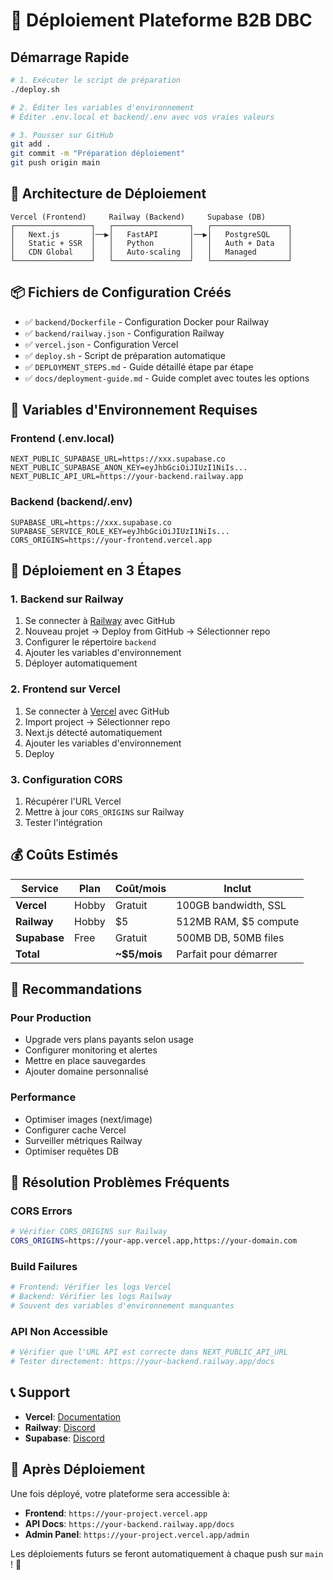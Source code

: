 # 🚀 Déploiement Plateforme B2B DBC

## Démarrage Rapide

```bash
# 1. Exécuter le script de préparation
./deploy.sh

# 2. Éditer les variables d'environnement
# Éditer .env.local et backend/.env avec vos vraies valeurs

# 3. Pousser sur GitHub
git add .
git commit -m "Préparation déploiement"
git push origin main
```

## 🎯 Architecture de Déploiement

```
Vercel (Frontend)     Railway (Backend)     Supabase (DB)
┌─────────────────┐   ┌─────────────────┐   ┌─────────────────┐
│   Next.js       │──▶│   FastAPI       │──▶│   PostgreSQL    │
│   Static + SSR  │   │   Python        │   │   Auth + Data   │
│   CDN Global    │   │   Auto-scaling  │   │   Managed       │
└─────────────────┘   └─────────────────┘   └─────────────────┘
```

## 📦 Fichiers de Configuration Créés

- ✅ `backend/Dockerfile` - Configuration Docker pour Railway
- ✅ `backend/railway.json` - Configuration Railway
- ✅ `vercel.json` - Configuration Vercel
- ✅ `deploy.sh` - Script de préparation automatique
- ✅ `DEPLOYMENT_STEPS.md` - Guide détaillé étape par étape
- ✅ `docs/deployment-guide.md` - Guide complet avec toutes les options

## 🔧 Variables d'Environnement Requises

### Frontend (.env.local)

```env
NEXT_PUBLIC_SUPABASE_URL=https://xxx.supabase.co
NEXT_PUBLIC_SUPABASE_ANON_KEY=eyJhbGciOiJIUzI1NiIs...
NEXT_PUBLIC_API_URL=https://your-backend.railway.app
```

### Backend (backend/.env)

```env
SUPABASE_URL=https://xxx.supabase.co
SUPABASE_SERVICE_ROLE_KEY=eyJhbGciOiJIUzI1NiIs...
CORS_ORIGINS=https://your-frontend.vercel.app
```

## 🚀 Déploiement en 3 Étapes

### 1. Backend sur Railway

1. Se connecter à [Railway](https://railway.app) avec GitHub
2. Nouveau projet → Deploy from GitHub → Sélectionner repo
3. Configurer le répertoire `backend`
4. Ajouter les variables d'environnement
5. Déployer automatiquement

### 2. Frontend sur Vercel

1. Se connecter à [Vercel](https://vercel.com) avec GitHub
2. Import project → Sélectionner repo
3. Next.js détecté automatiquement
4. Ajouter les variables d'environnement
5. Deploy

### 3. Configuration CORS

1. Récupérer l'URL Vercel
2. Mettre à jour `CORS_ORIGINS` sur Railway
3. Tester l'intégration

## 💰 Coûts Estimés

| Service      | Plan  | Coût/mois    | Inclut                |
| ------------ | ----- | ------------ | --------------------- |
| **Vercel**   | Hobby | Gratuit      | 100GB bandwidth, SSL  |
| **Railway**  | Hobby | $5           | 512MB RAM, $5 compute |
| **Supabase** | Free  | Gratuit      | 500MB DB, 50MB files  |
| **Total**    |       | **~$5/mois** | Parfait pour démarrer |

## 🎯 Recommandations

### Pour Production

- Upgrade vers plans payants selon usage
- Configurer monitoring et alertes
- Mettre en place sauvegardes
- Ajouter domaine personnalisé

### Performance

- Optimiser images (next/image)
- Configurer cache Vercel
- Surveiller métriques Railway
- Optimiser requêtes DB

## 🚨 Résolution Problèmes Fréquents

### CORS Errors

```bash
# Vérifier CORS_ORIGINS sur Railway
CORS_ORIGINS=https://your-app.vercel.app,https://your-domain.com
```

### Build Failures

```bash
# Frontend: Vérifier les logs Vercel
# Backend: Vérifier les logs Railway
# Souvent des variables d'environnement manquantes
```

### API Non Accessible

```bash
# Vérifier que l'URL API est correcte dans NEXT_PUBLIC_API_URL
# Tester directement: https://your-backend.railway.app/docs
```

## 📞 Support

- **Vercel**: [Documentation](https://vercel.com/docs)
- **Railway**: [Discord](https://discord.gg/railway)
- **Supabase**: [Discord](https://discord.supabase.com/)

## 🎉 Après Déploiement

Une fois déployé, votre plateforme sera accessible à:

- **Frontend**: `https://your-project.vercel.app`
- **API Docs**: `https://your-backend.railway.app/docs`
- **Admin Panel**: `https://your-project.vercel.app/admin`

Les déploiements futurs se feront automatiquement à chaque push sur `main` ! 🚀
